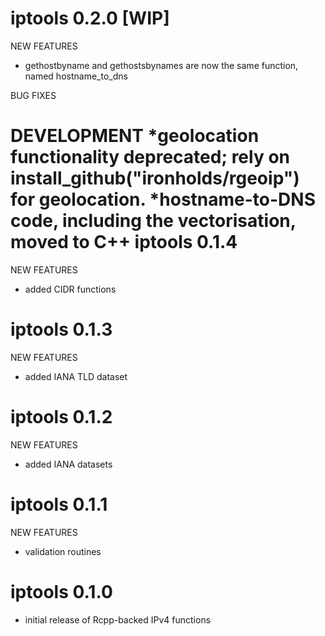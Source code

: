 iptools 0.2.0 [WIP]
=============
NEW FEATURES
* gethostbyname and gethostsbynames are now the same function, named hostname\_to\_dns

BUG FIXES

DEVELOPMENT
*geolocation functionality deprecated; rely on install_github("ironholds/rgeoip") for geolocation.
*hostname-to-DNS code, including the vectorisation, moved to C++
iptools 0.1.4
=============

NEW FEATURES
* added CIDR functions

iptools 0.1.3
=============

NEW FEATURES
* added IANA TLD dataset

iptools 0.1.2
=============

NEW FEATURES
* added IANA datasets

iptools 0.1.1
============
NEW FEATURES
* validation routines

iptools 0.1.0
=============

* initial release of Rcpp-backed IPv4 functions